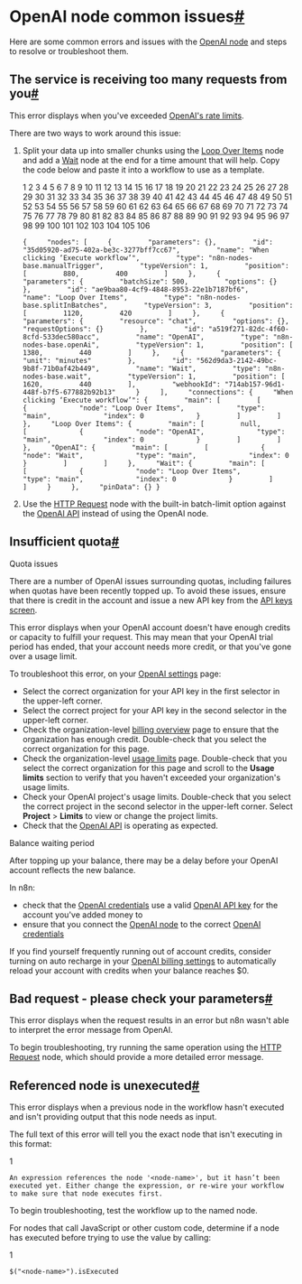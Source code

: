 [](https://github.com/n8n-io/n8n-docs/edit/main/docs/integrations/builtin/app-nodes/n8n-nodes-langchain.openai/common-issues.md "Edit this page")

# OpenAI node common issues[#](#openai-node-common-issues "Permanent link")

Here are some common errors and issues with the [OpenAI node](../) and steps to resolve or troubleshoot them.

## The service is receiving too many requests from you[#](#the-service-is-receiving-too-many-requests-from-you "Permanent link")

This error displays when you've exceeded [OpenAI's rate limits](https://platform.openai.com/docs/guides/rate-limits).

There are two ways to work around this issue:

1.  Split your data up into smaller chunks using the [Loop Over Items](../../../core-nodes/n8n-nodes-base.splitinbatches/) node and add a [Wait](../../../core-nodes/n8n-nodes-base.wait/) node at the end for a time amount that will help. Copy the code below and paste it into a workflow to use as a template.
    
      1
      2
      3
      4
      5
      6
      7
      8
      9
     10
     11
     12
     13
     14
     15
     16
     17
     18
     19
     20
     21
     22
     23
     24
     25
     26
     27
     28
     29
     30
     31
     32
     33
     34
     35
     36
     37
     38
     39
     40
     41
     42
     43
     44
     45
     46
     47
     48
     49
     50
     51
     52
     53
     54
     55
     56
     57
     58
     59
     60
     61
     62
     63
     64
     65
     66
     67
     68
     69
     70
     71
     72
     73
     74
     75
     76
     77
     78
     79
     80
     81
     82
     83
     84
     85
     86
     87
     88
     89
     90
     91
     92
     93
     94
     95
     96
     97
     98
     99
    100
    101
    102
    103
    104
    105
    106
    
    `{     "nodes": [     {         "parameters": {},         "id": "35d05920-ad75-402a-be3c-3277bff7cc67",         "name": "When clicking ‘Execute workflow’",         "type": "n8n-nodes-base.manualTrigger",         "typeVersion": 1,         "position": [         880,         400         ]     },     {         "parameters": {         "batchSize": 500,         "options": {}         },         "id": "ae9baa80-4cf9-4848-8953-22e1b7187bf6",         "name": "Loop Over Items",         "type": "n8n-nodes-base.splitInBatches",         "typeVersion": 3,         "position": [         1120,         420         ]     },     {         "parameters": {         "resource": "chat",         "options": {},         "requestOptions": {}         },         "id": "a519f271-82dc-4f60-8cfd-533dec580acc",         "name": "OpenAI",         "type": "n8n-nodes-base.openAi",         "typeVersion": 1,         "position": [         1380,         440         ]     },     {         "parameters": {         "unit": "minutes"         },         "id": "562d9da3-2142-49bc-9b8f-71b0af42b449",         "name": "Wait",         "type": "n8n-nodes-base.wait",         "typeVersion": 1,         "position": [         1620,         440         ],         "webhookId": "714ab157-96d1-448f-b7f5-677882b92b13"     }     ],     "connections": {     "When clicking ‘Execute workflow’": {         "main": [         [             {             "node": "Loop Over Items",             "type": "main",             "index": 0             }         ]         ]     },     "Loop Over Items": {         "main": [         null,         [             {             "node": "OpenAI",             "type": "main",             "index": 0             }         ]         ]     },     "OpenAI": {         "main": [         [             {             "node": "Wait",             "type": "main",             "index": 0             }         ]         ]     },     "Wait": {         "main": [         [             {             "node": "Loop Over Items",             "type": "main",             "index": 0             }         ]         ]     }     },     "pinData": {} }`
    
2.  Use the [HTTP Request](../../../core-nodes/n8n-nodes-base.httprequest/) node with the built-in batch-limit option against the [OpenAI API](https://platform.openai.com/docs/quickstart) instead of using the OpenAI node.

## Insufficient quota[#](#insufficient-quota "Permanent link")

Quota issues

There are a number of OpenAI issues surrounding quotas, including failures when quotas have been recently topped up. To avoid these issues, ensure that there is credit in the account and issue a new API key from the [API keys screen](https://platform.openai.com/settings/organization/api-keys).

This error displays when your OpenAI account doesn't have enough credits or capacity to fulfill your request. This may mean that your OpenAI trial period has ended, that your account needs more credit, or that you've gone over a usage limit.

To troubleshoot this error, on your [OpenAI settings](https://platform.openai.com/settings/organization/billing/overview) page:

*   Select the correct organization for your API key in the first selector in the upper-left corner.
*   Select the correct project for your API key in the second selector in the upper-left corner.
*   Check the organization-level [billing overview](https://platform.openai.com/settings/organization/billing/overview) page to ensure that the organization has enough credit. Double-check that you select the correct organization for this page.
*   Check the organization-level [usage limits](https://platform.openai.com/settings/organization/limits) page. Double-check that you select the correct organization for this page and scroll to the **Usage limits** section to verify that you haven't exceeded your organization's usage limits.
*   Check your OpenAI project's usage limits. Double-check that you select the correct project in the second selector in the upper-left corner. Select **Project** > **Limits** to view or change the project limits.
*   Check that the [OpenAI API](https://status.openai.com/) is operating as expected.

Balance waiting period

After topping up your balance, there may be a delay before your OpenAI account reflects the new balance.

In n8n:

*   check that the [OpenAI credentials](../../../credentials/openai/) use a valid [OpenAI API key](https://platform.openai.com/api-keys) for the account you've added money to
*   ensure that you connect the [OpenAI node](../) to the correct [OpenAI credentials](../../../credentials/openai/)

If you find yourself frequently running out of account credits, consider turning on auto recharge in your [OpenAI billing settings](https://platform.openai.com/settings/organization/billing/overview) to automatically reload your account with credits when your balance reaches $0.

## Bad request - please check your parameters[#](#bad-request-please-check-your-parameters "Permanent link")

This error displays when the request results in an error but n8n wasn't able to interpret the error message from OpenAI.

To begin troubleshooting, try running the same operation using the [HTTP Request](../../../core-nodes/n8n-nodes-base.httprequest/) node, which should provide a more detailed error message.

## Referenced node is unexecuted[#](#referenced-node-is-unexecuted "Permanent link")

This error displays when a previous node in the workflow hasn't executed and isn't providing output that this node needs as input.

The full text of this error will tell you the exact node that isn't executing in this format:

1

`An expression references the node '<node-name>', but it hasn’t been executed yet. Either change the expression, or re-wire your workflow to make sure that node executes first.`

To begin troubleshooting, test the workflow up to the named node.

For nodes that call JavaScript or other custom code, determine if a node has executed before trying to use the value by calling:

1

`$("<node-name>").isExecuted`